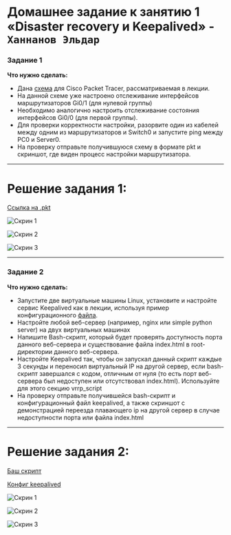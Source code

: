 # Домашнее задание к занятию 1 «Disaster recovery и Keepalived» - `Ханнанов Эльдар`


### Задание 1

**Что нужно сделать:**

- Дана [схема](1/hsrp_advanced.pkt) для Cisco Packet Tracer, рассматриваемая в лекции.
- На данной схеме уже настроено отслеживание интерфейсов маршрутизаторов Gi0/1 (для нулевой группы)
- Необходимо аналогично настроить отслеживание состояния интерфейсов Gi0/0 (для первой группы).
- Для проверки корректности настройки, разорвите один из кабелей между одним из маршрутизаторов и Switch0 и запустите ping между PC0 и Server0.
- На проверку отправьте получившуюся схему в формате pkt и скриншот, где виден процесс настройки маршрутизатора.

---
# Решение задания 1:
[Ссылка на .pkt](https://github.com/eldarkhan/eldar_khannanov_hw/blob/7e576e4efa4de05cde413fae071a2dbf5b724b5a/khannanov-sflt-homeworks/1.%20Disaster%20recovery%20%D0%B8%20Keepalived%20-%20Eldar%20Khannanov/img/hsrp_advanced_eldar.pkt)
 

![Скрин 1](https://github.com/eldarkhan/eldar_khannanov_hw/blob/7e576e4efa4de05cde413fae071a2dbf5b724b5a/khannanov-sflt-homeworks/1.%20Disaster%20recovery%20%D0%B8%20Keepalived%20-%20Eldar%20Khannanov/img/hw-1-scr-1.PNG)

![Скрин 2](https://github.com/eldarkhan/eldar_khannanov_hw/blob/7e576e4efa4de05cde413fae071a2dbf5b724b5a/khannanov-sflt-homeworks/1.%20Disaster%20recovery%20%D0%B8%20Keepalived%20-%20Eldar%20Khannanov/img/hw-1-scr-2.PNG)

![Скрин 3](https://github.com/eldarkhan/eldar_khannanov_hw/blob/7e576e4efa4de05cde413fae071a2dbf5b724b5a/khannanov-sflt-homeworks/1.%20Disaster%20recovery%20%D0%B8%20Keepalived%20-%20Eldar%20Khannanov/img/hw-1-scr-3.PNG)

---

### Задание 2

**Что нужно сделать:**

- Запустите две виртуальные машины Linux, установите и настройте сервис Keepalived как в лекции, используя пример конфигурационного [файла](1/keepalived-simple.conf).
- Настройте любой веб-сервер (например, nginx или simple python server) на двух виртуальных машинах
- Напишите Bash-скрипт, который будет проверять доступность порта данного веб-сервера и существование файла index.html в root-директории данного веб-сервера.
- Настройте Keepalived так, чтобы он запускал данный скрипт каждые 3 секунды и переносил виртуальный IP на другой сервер, если bash-скрипт завершался с кодом, отличным от нуля (то есть порт веб-сервера был недоступен или отсутствовал index.html). Используйте для этого секцию vrrp_script
- На проверку отправьте получившейся bash-скрипт и конфигурационный файл keepalived, а также скриншот с демонстрацией переезда плавающего ip на другой сервер в случае недоступности порта или файла index.html


---
# Решение задания 2:

[Баш скрипт](https://github.com/eldarkhan/eldar_khannanov_hw/blob/2bff3c1eeffe9a3e12052be97e1b63eb464f8e2f/khannanov-sflt-homeworks/1.%20Disaster%20recovery%20%D0%B8%20Keepalived%20-%20Eldar%20Khannanov/eldar-keepalived.sh)

[Конфиг keepalived](https://github.com/eldarkhan/eldar_khannanov_hw/blob/2bff3c1eeffe9a3e12052be97e1b63eb464f8e2f/khannanov-sflt-homeworks/1.%20Disaster%20recovery%20%D0%B8%20Keepalived%20-%20Eldar%20Khannanov/keepalived.conf)
 

![Скрин 1](https://github.com/eldarkhan/eldar_khannanov_hw/blob/c89371bbc37d70fe452d15941ad38aa003bc9c50/khannanov-sflt-homeworks/1.%20Disaster%20recovery%20%D0%B8%20Keepalived%20-%20Eldar%20Khannanov/img/hw-1-scr-4.png)

![Скрин 2](https://github.com/eldarkhan/eldar_khannanov_hw/blob/c89371bbc37d70fe452d15941ad38aa003bc9c50/khannanov-sflt-homeworks/1.%20Disaster%20recovery%20%D0%B8%20Keepalived%20-%20Eldar%20Khannanov/img/hw-1-scr-5.png)

![Скрин 3](https://github.com/eldarkhan/eldar_khannanov_hw/blob/c89371bbc37d70fe452d15941ad38aa003bc9c50/khannanov-sflt-homeworks/1.%20Disaster%20recovery%20%D0%B8%20Keepalived%20-%20Eldar%20Khannanov/img/hw-1-scr-6.png)
